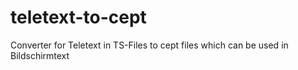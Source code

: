 # teletext-to-cept
Converter for Teletext in TS-Files to cept files which can be used in Bildschirmtext

